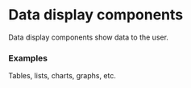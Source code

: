 # Data display components
Data display components show data to the user.  
### Examples
Tables, lists, charts, graphs, etc.